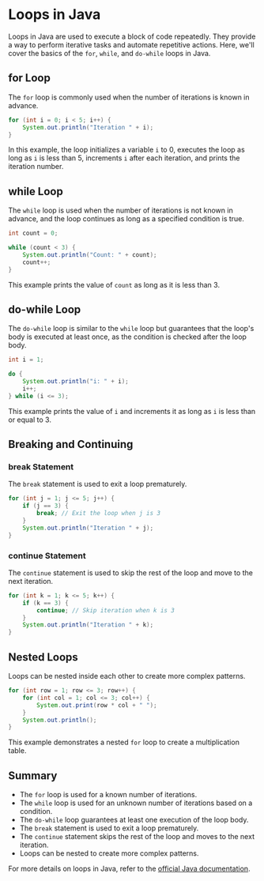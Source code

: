 # Loops in Java

Loops in Java are used to execute a block of code repeatedly. They provide a way to perform iterative tasks and automate repetitive actions. Here, we'll cover the basics of the `for`, `while`, and `do-while` loops in Java.

## for Loop

The `for` loop is commonly used when the number of iterations is known in advance.

```java
for (int i = 0; i < 5; i++) {
    System.out.println("Iteration " + i);
}
```

In this example, the loop initializes a variable `i` to 0, executes the loop as long as `i` is less than 5, increments `i` after each iteration, and prints the iteration number.

## while Loop

The `while` loop is used when the number of iterations is not known in advance, and the loop continues as long as a specified condition is true.

```java
int count = 0;

while (count < 3) {
    System.out.println("Count: " + count);
    count++;
}
```

This example prints the value of `count` as long as it is less than 3.

## do-while Loop

The `do-while` loop is similar to the `while` loop but guarantees that the loop's body is executed at least once, as the condition is checked after the loop body.

```java
int i = 1;

do {
    System.out.println("i: " + i);
    i++;
} while (i <= 3);
```

This example prints the value of `i` and increments it as long as `i` is less than or equal to 3.

## Breaking and Continuing

### break Statement

The `break` statement is used to exit a loop prematurely.

```java
for (int j = 1; j <= 5; j++) {
    if (j == 3) {
        break; // Exit the loop when j is 3
    }
    System.out.println("Iteration " + j);
}
```

### continue Statement

The `continue` statement is used to skip the rest of the loop and move to the next iteration.

```java
for (int k = 1; k <= 5; k++) {
    if (k == 3) {
        continue; // Skip iteration when k is 3
    }
    System.out.println("Iteration " + k);
}
```

## Nested Loops

Loops can be nested inside each other to create more complex patterns.

```java
for (int row = 1; row <= 3; row++) {
    for (int col = 1; col <= 3; col++) {
        System.out.print(row * col + " ");
    }
    System.out.println();
}
```

This example demonstrates a nested `for` loop to create a multiplication table.

## Summary

- The `for` loop is used for a known number of iterations.
- The `while` loop is used for an unknown number of iterations based on a condition.
- The `do-while` loop guarantees at least one execution of the loop body.
- The `break` statement is used to exit a loop prematurely.
- The `continue` statement skips the rest of the loop and moves to the next iteration.
- Loops can be nested to create more complex patterns.

For more details on loops in Java, refer to the [official Java documentation](https://docs.oracle.com/javase/tutorial/java/nutsandbolts/while.html).
